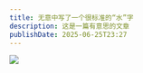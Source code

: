 ```yaml
---
title: 无意中写了一个很标准的“水”字
description: 这是一篇有意思的文章
publishDate: 2025-06-25T23:27
---
```

![](/assets/images/img_7369.jpeg)
